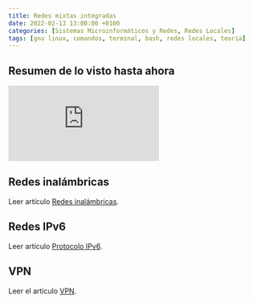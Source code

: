 ```yaml
---
title: Redes mixtas integradas
date: 2022-02-13 13:00:00 +0100
categories: [Sistemas Microinformáticos y Redes, Redes Locales]
tags: [gnu linux, comandos, terminal, bash, redes locales, teoría]
---
```


## Resumen de lo visto hasta ahora

<iframe src="https://www.youtube.com/embed/T5ERzSRNaKw" title="YouTube video player" frameborder="0" allow="accelerometer; autoplay; clipboard-write; encrypted-media; gyroscope; picture-in-picture" allowfullscreen></iframe>

## Redes inalámbricas

Leer artículo [Redes inalámbricas](/posts/redes-inalambricas).

## Redes IPv6

Leer artículo [Protocolo IPv6](/posts/protocolo-ipv6).

## VPN

Leer el artículo [VPN](/posts/vpn).

